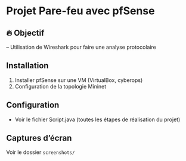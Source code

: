 # Projet Pare-feu avec pfSense

## 🔥 Objectif
– Utilisation de Wireshark pour faire une analyse protocolaire

## Installation
1. Installer pfSense sur une VM (VirtualBox, cyberops)
2. Configuration de la topologie Mininet


## Configuration
- Voir le fichier Script.java (toutes les étapes de réalisation du projet)

##  Captures d’écran
Voir le dossier `screenshots/`
